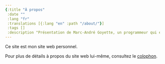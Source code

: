 ```yaml
---
{:title "À propos"
 :date ""
 :lang "fr"
 :translations [{:lang "en" :path "/about/"}]
 :tags []
 :description "Présentation de Marc-André Goyette, un programmeur qui écrit sur le développement logiciel, les technologies et plusieurs autre sujets."}
---
```


Ce site est mon site web personnel.

Pour plus de détails à propos du site web lui-même, consultez le [colophon](../colophon/).

